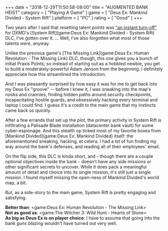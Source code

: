 +++
date = "2018-12-29T11:50:58-08:00"
title = "AUGMENTED BANK HEIST"
category = [ "Playing A Game" ]
game = [ "Deus Ex: Mankind Divided - System Rift" ]
platform = [ "PC" ]
rating = [ "Good" ]
+++

Two years after I said that resetting talent points was ["an instant turn-off"]($SiteBaseURL$2016/09/25/the-doldrums-of-deus-ex/) for DXMD's [System Rift](game:Deus Ex: Mankind Divided - System Rift) DLC, I've gotten over it.  ... Well, I've also forgotten what most of those talents <i>were</i>, anyway.

Unlike the previous game's [The Missing Link](game:Deus Ex: Human Revolution - The Missing Link) DLC, though, this one gives you a bunch of initial Praxis Points; so instead of starting out as a hobbled newbie, you get to build a moderately-powerful Adam Jenson from the beginning.  I definitely appreciate how this streamlined the introduction.

And I was pleasantly surprised by how easy it was for me to get back into my Deus Ex "groove" -- before I knew it, I was sneaking into the map's nooks and crannies, finding hidden paths around security checkpoints, incapacitating hostile guards, and obsessively hacking every terminal and laptop I could find.  I guess it's a credit to the main game that my instincts came back so quickly.

After a few errands that set up the plot, the primary activity in System Rift is infiltrating a Palisade Blade installation (datacenter bank vault) for some cyber-espionage.  And this stealth op ticked most of my favorite boxes from [Mankind Divided](game:Deus Ex: Mankind Divided) itself: the aforementioned sneaking, hacking, et cetera.  I had a lot of fun finding my way around the bank's defenses, and reading all of their employees' email.

On the flip side, this DLC is kinda short, and - though there are a couple optional objectives inside the bank - doesn't have any side missions or other significant secrets to uncover.  While it does pack a meaningful amount of detail and choice into its single mission, it's still just a single mission.  I found myself missing the open-ness of Mankind Divided's world map, a bit.

But, as a side-story to the main game, System Rift is pretty engaging and satisfying.

<b>Better than</b>: <game:Deus Ex: Human Revolution - The Missing Link>  
<b>Not as good as</b>: <game:The Witcher 3: Wild Hunt - Hearts of Stone>  
<b>As big as Deus Ex is on player choice</b>: I have to assume that going into the bank <i>guns blazing</i> wouldn't have turned out very well.
